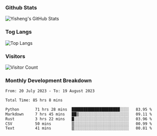 ### Github Stats
![Yisheng's GitHub Stats](https://github-readme-stats-9qabuvhk1-gongyisheng.vercel.app/api?username=gongyisheng&count_private=true&show_icons=true)
### Tog Langs
![Top Langs](https://github-readme-stats-9qabuvhk1-gongyisheng.vercel.app/api/top-langs/?username=gongyisheng&layout=compact)
### Visitors
![Visitor Count](https://profile-counter.glitch.me/gongyisheng/count.svg)
### Monthly Development Breakdown
<!--START_SECTION:waka-->

```txt
From: 20 July 2023 - To: 19 August 2023

Total Time: 85 hrs 8 mins

Python       71 hrs 28 mins  █████████████████████░░░░   83.95 %
Markdown     7 hrs 45 mins   ██▒░░░░░░░░░░░░░░░░░░░░░░   09.11 %
Rust         3 hrs 22 mins   █░░░░░░░░░░░░░░░░░░░░░░░░   03.96 %
CSV          50 mins         ▒░░░░░░░░░░░░░░░░░░░░░░░░   00.99 %
Text         41 mins         ▒░░░░░░░░░░░░░░░░░░░░░░░░   00.81 %
```

<!--END_SECTION:waka-->
